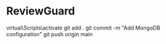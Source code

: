 # ReviewGuard
virtual\Scripts\activate
git add .
git commit -m "Add MongoDB configuration"
git push origin main
